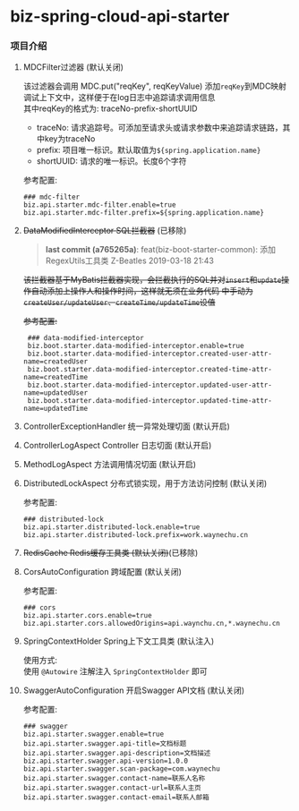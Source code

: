 # biz-spring-cloud-api-starter

### 项目介绍

1. MDCFilter过滤器 (默认关闭)

    该过滤器会调用 MDC.put("reqKey", reqKeyValue) 添加`reqKey`到MDC映射调试上下文中，这样便于在log日志中追踪请求调用信息   
    其中reqKey的格式为: traceNo-prefix-shortUUID
    - traceNo: 请求追踪号。可添加至请求头或请求参数中来追踪请求链路，其中key为traceNo
    - prefix: 项目唯一标识。默认取值为`${spring.application.name}`
    - shortUUID: 请求的唯一标识。长度6个字符
    
    参考配置:
    ```
    ### mdc-filter
    biz.api.starter.mdc-filter.enable=true
    biz.api.starter.mdc-filter.prefix=${spring.application.name}
    ```
    
2. ~~DataModifiedInterceptor SQL拦截器~~ (已移除)

    > **last commit (a765265a)**: feat(biz-boot-starter-common): 添加RegexUtils工具类 Z-Beatles 2019-03-18 21:43
    
    ~~该拦截器基于MyBatis拦截器实现，会拦截执行的SQL并对`insert`和`update`操作自动添加上操作人和操作时间，这样就无须在业务代码
    中手动为`createUser/updateUser`、`createTime/updateTime`设值~~

    ~~参考配置:~~
    ```
     ### data-modified-interceptor
     biz.boot.starter.data-modified-interceptor.enable=true
     biz.boot.starter.data-modified-interceptor.created-user-attr-name=createdUser
     biz.boot.starter.data-modified-interceptor.created-time-attr-name=createdTime
     biz.boot.starter.data-modified-interceptor.updated-user-attr-name=updatedUser
     biz.boot.starter.data-modified-interceptor.updated-time-attr-name=updatedTime
    ```
    
3. ControllerExceptionHandler 统一异常处理切面 (默认开启)

4. ControllerLogAspect Controller 日志切面 (默认开启)

5. MethodLogAspect 方法调用情况切面 (默认开启)

6. DistributedLockAspect 分布式锁实现，用于方法访问控制 (默认关闭)

    参考配置:
    ```
    ### distributed-lock
    biz.api.starter.distributed-lock.enable=true
    biz.api.starter.distributed-lock.prefix=work.waynechu.cn
    ```

7. ~~RedisCache Redis缓存工具类 (默认关闭)~~(已移除)

8. CorsAutoConfiguration 跨域配置 (默认关闭)

    参考配置:
    ```
    ### cors
    biz.api.starter.cors.enable=true
    biz.api.starter.cors.allowedOrigins=api.waynchu.cn,*.waynechu.cn
    ```
    
9. SpringContextHolder Spring上下文工具类 (默认注入)

    使用方式:   
    使用 `@Autowire` 注解注入 `SpringContextHolder` 即可

10. SwaggerAutoConfiguration 开启Swagger API文档 (默认关闭)

    参考配置:
    ```
    ### swagger
    biz.api.starter.swagger.enable=true
    biz.api.starter.swagger.api-title=文档标题
    biz.api.starter.swagger.api-description=文档描述
    biz.api.starter.swagger.api-version=1.0.0
    biz.api.starter.swagger.scan-package=com.waynechu
    biz.api.starter.swagger.contact-name=联系人名称
    biz.api.starter.swagger.contact-url=联系人主页
    biz.api.starter.swagger.contact-email=联系人邮箱
    ```
    